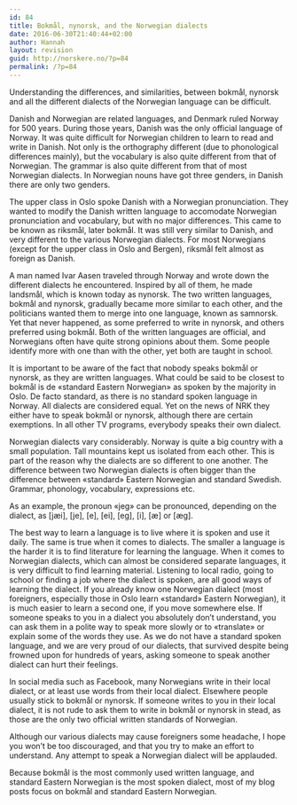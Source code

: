 ```yaml
---
id: 84
title: Bokmål, nynorsk, and the Norwegian dialects
date: 2016-06-30T21:40:44+02:00
author: Hannah
layout: revision
guid: http://norskere.no/?p=84
permalink: /?p=84
---
```

Understanding the differences, and similarities, between bokmål, nynorsk and all the different dialects of the Norwegian language can be difficult.

Danish and Norwegian are related languages, and Denmark ruled Norway for 500 years. During those years, Danish was the only official language of Norway. It was quite difficult for Norwegian children to learn to read and write in Danish. Not only is the orthography different (due to phonological differences mainly), but the vocabulary is also quite different from that of Norwegian. The grammar is also quite different from that of most Norwegian dialects. In Norwegian nouns have got three genders, in Danish there are only two genders.

The upper class in Oslo spoke Danish with a Norwegian pronunciation. They wanted to modify the Danish written language to accomodate Norwegian pronunciation and vocabulary, but with no major differences. This came to be known as riksmål, later bokmål. It was still very similar to Danish, and very different to the various Norwegian dialects. For most Norwegians (except for the upper class in Oslo and Bergen), riksmål felt almost as foreign as Danish.

A man named Ivar Aasen traveled through Norway and wrote down the different dialects he encountered. Inspired by all of them, he made landsmål, which is known today as nynorsk. The two written languages, bokmål and nynorsk, gradually became more similar to each other, and the politicians wanted them to merge into one language, known as samnorsk. Yet that never happened, as some preferred to write in nynorsk, and others preferred using bokmål. Both of the written languages are official, and Norwegians often have quite strong opinions about them. Some people identify more with one than with the other, yet both are taught in school.

It is important to be aware of the fact that nobody speaks bokmål or nynorsk, as they are written languages. What could be said to be closest to bokmål is de &laquo;standard Eastern Norwegian&raquo; as spoken by the majority in Oslo. De facto standard, as there is no standard spoken language in Norway. All dialects are considered equal. Yet on the news of NRK they either have to speak bokmål or nynorsk, although there are certain exemptions. In all other TV programs, everybody speaks their own dialect.

Norwegian dialects vary considerably. Norway is quite a big country with a small population. Tall mountains kept us isolated from each other. This is part of the reason why the dialects are so different to one another. The difference between two Norwegian dialects is often bigger than the difference between &laquo;standard&raquo; Eastern Norwegian and standard Swedish. Grammar, phonology, vocabulary, expressions etc.

As an example, the pronoun &laquo;jeg&raquo; can be pronounced, depending on the dialect, as [jæi], [je], [e], [ei], [eg], [i], [æ] or [æg].

The best way to learn a language is to live where it is spoken and use it daily. The same is true when it comes to dialects. The smaller a language is the harder it is to find literature for learning the language. When it comes to Norwegian dialects, which can almost be considered separate languages, it is very difficult to find learning material. Listening to local radio, going to school or finding a job where the dialect is spoken, are all good ways of learning the dialect. If you already know one Norwegian dialect (most foreigners, especially those in Oslo learn &laquo;standard&raquo; Eastern Norwegian), it is much easier to learn a second one, if you move somewhere else. If someone speaks to you in a dialect you absolutely don&#8217;t understand, you can ask them in a polite way to speak more slowly or to &laquo;translate&raquo; or explain some of the words they use. As we do not have a standard spoken language, and we are very proud of our dialects, that survived despite being frowned upon for hundreds of years, asking someone to speak another dialect can hurt their feelings.

In social media such as Facebook, many Norwegians write in their local dialect, or at least use words from their local dialect. Elsewhere people usually stick to bokmål or nynorsk. If someone writes to you in their local dialect, it is not rude to ask them to write in bokmål or nynorsk in stead, as those are the only two official written standards of Norwegian.

Although our various dialects may cause foreigners some headache, I hope you won&#8217;t be too discouraged, and that you try to make an effort to understand. Any attempt to speak a Norwegian dialect will be applauded.

Because bokmål is the most commonly used written language, and standard Eastern Norwegian is the most spoken dialect, most of my blog posts focus on bokmål and standard Eastern Norwegian.